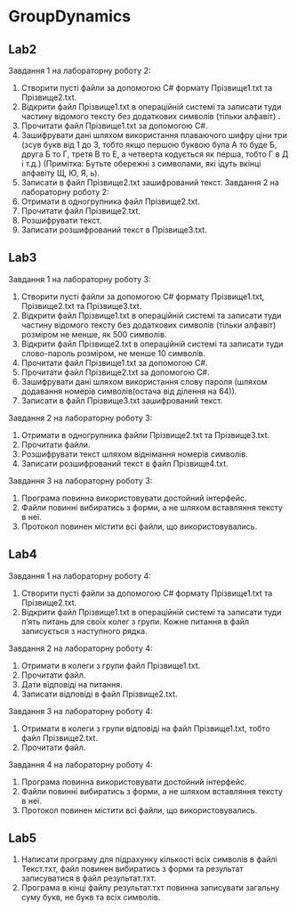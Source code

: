# GroupDynamics

## Lab2
Завдання 1 на лабораторну роботу 2:
1.	Створити пусті файли за допомогою С# формату Прізвище1.txt та Прізвище2.txt.
2.	Відкрити файл Прізвище1.txt в операційній системі та записати туди частину відомого тексту без додаткових символів (тільки алфавіт) .
3.	Прочитати файл Прізвище1.txt за допомогою С#.
4.	Зашифрувати дані шляхом використання плаваючого шифру ціни три (зсув букв від 1 до 3, тобто якщо першою буквою була А то буде Б, друга Б то Г, третя В то Е, а четверта кодується як перша, тобто Г в Д і т.д.) (Примітка: Бутьте обережні з символами, які ідуть вкінці алфавіту Щ, Ю, Я, ь).
5.	Записати в файл Прізвище2.txt зашифрований текст.
Завдання 2 на лабораторну роботу 2:
1.	Отримати в одногрупника файл Прізвище2.txt.
2.	Прочитати файл Прізвище2.txt.
3.	Розшифрувати текст.
4.	Записати розшифрований текст в Прізвище3.txt.


## Lab3
Завдання 1 на лабораторну роботу 3:
1.	Створити пусті файли за допомогою С# формату Прізвище1.txt, Прізвище2.txt та Прізвище3.txt.
2.	Відкрити файл Прізвище1.txt в операційній системі та записати туди частину відомого тексту без додаткових символів (тільки алфавіт) розміром не менше, як 500 символів.
3.	Відкрити файл Прізвище2.txt в операційній системі та записати туди слово-пароль розміром, не менше 10 символів.
4.	Прочитати файл Прізвище1.txt за допомогою С#.
5.	Прочитати файл Прізвище2.txt за допомогою С#.
6.	Зашифрувати дані шляхом використання слову пароля (шляхом додавання номерів символів(остача від ділення на 64)).
7.	Записати в файл Прізвище3.txt зашифрований текст.

Завдання 2 на лабораторну роботу 3:
1.	Отримати в одногрупника файли Прізвище2.txt та Прізвище3.txt.
2.	Прочитати файли.
3.	Розшифрувати текст шляхом віднімання номерів символів.
4.	Записати розшифрований текст в файл Прізвище4.txt.

Завдання 3 на лабораторну роботу 3:
1.	Програма повинна використовувати достойний інтерфейс.
2.	Файли повинні вибиратись з форми, а не шляхом вставляння тексту в неї.
3.	Протокол повинен містити всі файли, що використовувались.


## Lab4
Завдання 1 на лабораторну роботу 4:
1.	Створити пусті файли за допомогою С# формату Прізвище1.txt та Прізвище2.txt.
2.	Відкрити файл Прізвище1.txt в операційній системі та записати туди п’ять питань для своїх колег з групи. Кожне питання в файл записується з наступного рядка.

Завдання 2 на лабораторну роботу 4:
1.	Отримати в колеги з групи файл Прізвище1.txt.
2.	Прочитати файл.
3.	Дати відповіді на питання.
4.	Записати відповіді в файл Прізвище2.txt.

Завдання 3 на лабораторну роботу 4:
1.	Отримати в колеги з групи відповіді на файл Прізвище1.txt, тобто файл Прізвище2.txt.
2.	Прочитати файл.

Завдання 4 на лабораторну роботу 4:
1.	Програма повинна використовувати достойний інтерфейс.
2.	Файли повинні вибиратись з форми, а не шляхом вставляння тексту в неї.
3.	Протокол повинен містити всі файли, що використовувались.


## Lab5
1. Написати програму для підрахунку кількості всіх символів в файлі Текст.тхт, файл повинен вибиратись з форми та результат записуватися в файл результат.тхт.
2. Програма в кінці файлу результат.тхт повинна записувати загальну суму букв, не букв та всіх символів.
